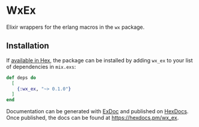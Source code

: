 # WxEx

Elixir wrappers for the erlang macros in the `wx` package.

## Installation

If [available in Hex](https://hex.pm/docs/publish), the package can be installed
by adding `wx_ex` to your list of dependencies in `mix.exs`:

```elixir
def deps do
  [
    {:wx_ex, "~> 0.1.0"}
  ]
end
```

Documentation can be generated with [ExDoc](https://github.com/elixir-lang/ex_doc)
and published on [HexDocs](https://hexdocs.pm). Once published, the docs can
be found at <https://hexdocs.pm/wx_ex>.

